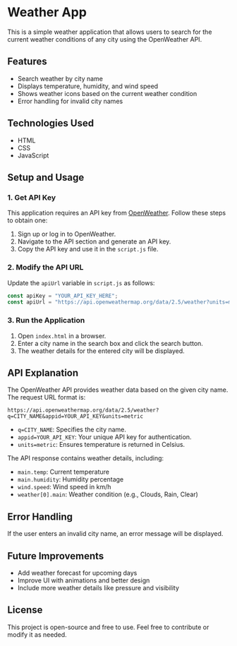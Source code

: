 # Weather App

This is a simple weather application that allows users to search for the current weather conditions of any city using the OpenWeather API.

## Features
- Search weather by city name
- Displays temperature, humidity, and wind speed
- Shows weather icons based on the current weather condition
- Error handling for invalid city names

## Technologies Used
- HTML
- CSS
- JavaScript

## Setup and Usage
### 1. Get API Key
This application requires an API key from [OpenWeather](https://openweathermap.org/api). Follow these steps to obtain one:
1. Sign up or log in to OpenWeather.
2. Navigate to the API section and generate an API key.
3. Copy the API key and use it in the `script.js` file.

### 2. Modify the API URL
Update the `apiUrl` variable in `script.js` as follows:
```javascript
const apiKey = "YOUR_API_KEY_HERE";
const apiUrl = "https://api.openweathermap.org/data/2.5/weather?units=metric&";
```

### 3. Run the Application
1. Open `index.html` in a browser.
2. Enter a city name in the search box and click the search button.
3. The weather details for the entered city will be displayed.

## API Explanation
The OpenWeather API provides weather data based on the given city name. The request URL format is:
```
https://api.openweathermap.org/data/2.5/weather?q=CITY_NAME&appid=YOUR_API_KEY&units=metric
```
- `q=CITY_NAME`: Specifies the city name.
- `appid=YOUR_API_KEY`: Your unique API key for authentication.
- `units=metric`: Ensures temperature is returned in Celsius.

The API response contains weather details, including:
- `main.temp`: Current temperature
- `main.humidity`: Humidity percentage
- `wind.speed`: Wind speed in km/h
- `weather[0].main`: Weather condition (e.g., Clouds, Rain, Clear)

## Error Handling
If the user enters an invalid city name, an error message will be displayed.

## Future Improvements
- Add weather forecast for upcoming days
- Improve UI with animations and better design
- Include more weather details like pressure and visibility

## License
This project is open-source and free to use. Feel free to contribute or modify it as needed.

